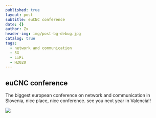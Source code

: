 ```yaml
---
published: true
layout: post
subtitle: euCNC conference
date: {}
author: Zx
header-img: img/post-bg-debug.jpg
catalog: true
tags:
  - network and communication
  - 5G
  - LiFi
  - H2020
---
```

## euCNC conference 

The biggest european conference on network and communication in Slovenia, nice place, nice conference. see you next year in Valencia!!


![]({{site.baseurl}}/_posts/euCNC.png)
